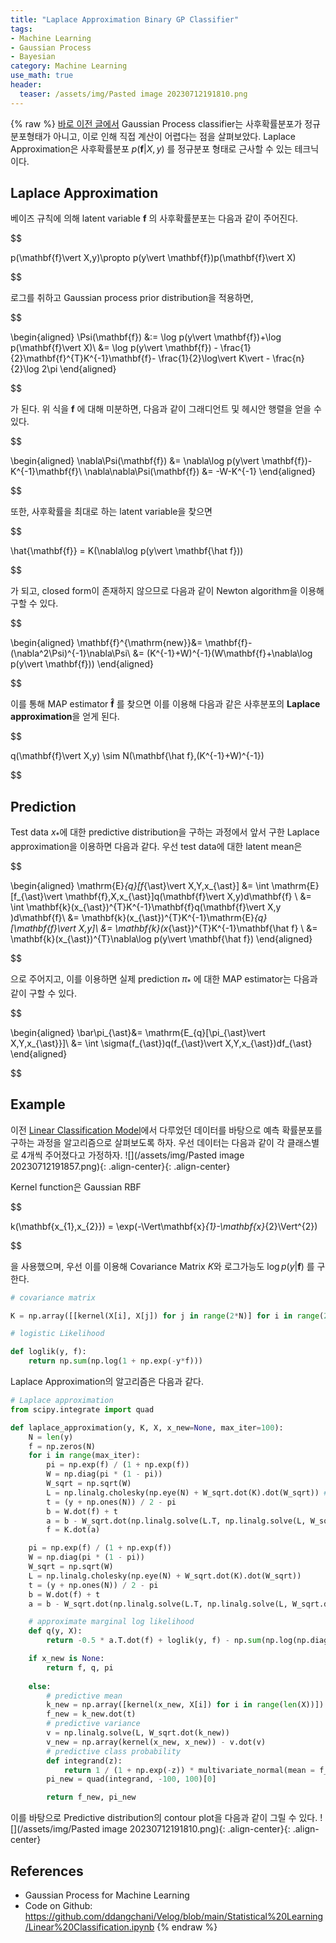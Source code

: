 ```yaml
---
title: "Laplace Approximation Binary GP Classifier"
tags:
- Machine Learning
- Gaussian Process
- Bayesian
category: Machine Learning
use_math: true
header: 
  teaser: /assets/img/Pasted image 20230712191810.png
---
```

{% raw %}
[바로 이전 글에서](https://ddangchani.github.io/ML/Gaussian-Process-Classification) Gaussian Process classifier는 사후확률분포가 정규분포형태가 아니고, 이로 인해 직접 계산이 어렵다는 점을 살펴보았다. Laplace Approximation은 사후확률분포 $p(\mathbf{f}\vert X,y)$ 를 정규분포 형태로 근사할 수 있는 테크닉이다.

## Laplace Approximation

베이즈 규칙에 의해 latent variable $\mathbf{f}$ 의 사후확률분포는 다음과 같이 주어진다.

$$

p(\mathbf{f}\vert X,y)\propto p(y\vert \mathbf{f})p(\mathbf{f}\vert X)

$$

로그를 취하고 Gaussian process prior distribution을 적용하면,

$$

\begin{aligned}
\Psi(\mathbf{f}) &:= \log p(y\vert \mathbf{f})+\log p(\mathbf{f}\vert X)\\
&= \log p(y\vert \mathbf{f}) - \frac{1}{2}\mathbf{f}^{T}K^{-1}\mathbf{f}- \frac{1}{2}\log\vert K\vert - \frac{n}{2}\log 2\pi
\end{aligned}

$$

가 된다. 위 식을 $\mathbf{f}$ 에 대해 미분하면, 다음과 같이 그래디언트 및 헤시안 행렬을 얻을 수 있다.

$$

\begin{aligned}
\nabla\Psi(\mathbf{f}) &= \nabla\log p(y\vert \mathbf{f})-K^{-1}\mathbf{f}\\
\nabla\nabla\Psi(\mathbf{f}) &= -W-K^{-1}
\end{aligned}

$$

또한, 사후확률을 최대로 하는 latent variable을 찾으면

$$

\hat{\mathbf{f}} = K(\nabla\log p(y\vert \mathbf{\hat f}))

$$

가 되고, closed form이 존재하지 않으므로 다음과 같이 Newton algorithm을 이용해 구할 수 있다.

$$

\begin{aligned}
\mathbf{f}^{\mathrm{new}}&= \mathbf{f}-(\nabla^2\Psi)^{-1}\nabla\Psi\\
&= (K^{-1}+W)^{-1}(W\mathbf{f}+\nabla\log p(y\vert \mathbf{f}))
\end{aligned}

$$

이를 통해 MAP estimator $\mathbf{\hat f}$ 를 찾으면 이를 이용해 다음과 같은 사후분포의 **Laplace approximation**을 얻게 된다.

$$

q(\mathbf{f}\vert X,y) \sim N(\mathbf{\hat f},(K^{-1}+W)^{-1})

$$

## Prediction

Test data $x_{\ast}$에 대한 predictive distribution을 구하는 과정에서 앞서 구한 Laplace approximation을 이용하면 다음과 같다. 우선 test data에 대한 latent mean은

$$

\begin{aligned}
\mathrm{E}_{q}[f_{\ast}\vert X,Y,x_{\ast}] &= \int \mathrm{E}[f_{\ast}\vert \mathbf{f},X,x_{\ast}]q(\mathbf{f}\vert X,y)d\mathbf{f} \\ 
&= \int \mathbf{k}(x_{\ast})^{T}K^{-1}\mathbf{f}q(\mathbf{f}\vert X,y )d\mathbf{f}\\
&= \mathbf{k}(x_{\ast})^{T}K^{-1}\mathrm{E}_{q}[\mathbf{f}\vert X,y]\\
&= \mathbf{k}(x_{\ast})^{T}K^{-1}\mathbf{\hat f} \\
&= \mathbf{k}(x_{\ast})^{T}\nabla\log p(y\vert \mathbf{\hat f})
\end{aligned}

$$

으로 주어지고, 이를 이용하면 실제 prediction $\pi_{\ast}$ 에 대한 MAP estimator는 다음과 같이 구할 수 있다.

$$

\begin{aligned}
\bar\pi_{\ast}&= \mathrm{E_{q}[\pi_{\ast}\vert X,Y,x_{\ast}}]\\
&= \int \sigma(f_{\ast})q(f_{\ast}\vert X,Y,x_{\ast})df_{\ast}
\end{aligned}

$$

## Example

이전 [Linear Classification Model](https://ddangchani.github.io/Gaussian-Process-Classification)에서 다루었던 데이터를 바탕으로 예측 확률분포를 구하는 과정을 알고리즘으로 살펴보도록 하자. 우선 데이터는 다음과 같이 각 클래스별로 4개씩 주어졌다고 가정하자.
![](/assets/img/Pasted image 20230712191857.png){: .align-center}{: .align-center}

Kernel function은 Gaussian RBF

$$

k(\mathbf{x_{1},x_{2}}) = \exp(-\Vert\mathbf{x}_{1}-\mathbf{x}_{2}\Vert^{2})

$$

을 사용했으며, 우선 이를 이용해 Covariance Matrix $K$와 로그가능도 $\log p(y\vert \mathbf{f})$ 를 구한다.
```python
# covariance matrix

K = np.array([[kernel(X[i], X[j]) for j in range(2*N)] for i in range(2*N)])

# logistic Likelihood

def loglik(y, f):
	return np.sum(np.log(1 + np.exp(-y*f)))
```

Laplace Approximation의 알고리즘은 다음과 같다.

```python
# Laplace approximation
from scipy.integrate import quad

def laplace_approximation(y, K, X, x_new=None, max_iter=100):
    N = len(y)
    f = np.zeros(N)
    for i in range(max_iter):
        pi = np.exp(f) / (1 + np.exp(f))
        W = np.diag(pi * (1 - pi))
        W_sqrt = np.sqrt(W)
        L = np.linalg.cholesky(np.eye(N) + W_sqrt.dot(K).dot(W_sqrt)) # Cholesky decomposition
        t = (y + np.ones(N)) / 2 - pi
        b = W.dot(f) + t
        a = b - W_sqrt.dot(np.linalg.solve(L.T, np.linalg.solve(L, W_sqrt.dot(K).dot(b))))
        f = K.dot(a)

    pi = np.exp(f) / (1 + np.exp(f))
    W = np.diag(pi * (1 - pi))
    W_sqrt = np.sqrt(W)
    L = np.linalg.cholesky(np.eye(N) + W_sqrt.dot(K).dot(W_sqrt))
    t = (y + np.ones(N)) / 2 - pi
    b = W.dot(f) + t
    a = b - W_sqrt.dot(np.linalg.solve(L.T, np.linalg.solve(L, W_sqrt.dot(K).dot(b))))

    # approximate marginal log likelihood
    def q(y, X):
        return -0.5 * a.T.dot(f) + loglik(y, f) - np.sum(np.log(np.diag(L)))

    if x_new is None:
        return f, q, pi
    
    else: 
        # predictive mean
        k_new = np.array([kernel(x_new, X[i]) for i in range(len(X))])
        f_new = k_new.dot(t)
        # predictive variance
        v = np.linalg.solve(L, W_sqrt.dot(k_new))
        v_new = np.array(kernel(x_new, x_new)) - v.dot(v)
        # predictive class probability
        def integrand(z):
            return 1 / (1 + np.exp(-z)) * multivariate_normal(mean = f_new, cov = v_new).pdf(z)
        pi_new = quad(integrand, -100, 100)[0]

        return f_new, pi_new
```

이를 바탕으로 Predictive distribution의 contour plot을 다음과 같이 그릴 수 있다.
![](/assets/img/Pasted image 20230712191810.png){: .align-center}{: .align-center}

## References
- Gaussian Process for Machine Learning
- Code on Github: https://github.com/ddangchani/Velog/blob/main/Statistical%20Learning/Linear%20Classification.ipynb
{% endraw %}